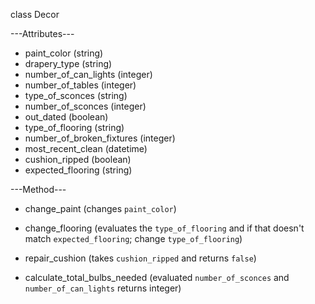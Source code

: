 class Decor

---Attributes---

+ paint_color (string)
+ drapery_type (string)
+ number_of_can_lights (integer)
+ number_of_tables (integer)
+ type_of_sconces (string)
+ number_of_sconces (integer)
+ out_dated (boolean)
+ type_of_flooring (string)
+ number_of_broken_fixtures (integer)
+ most_recent_clean (datetime)
+ cushion_ripped (boolean)
+ expected_flooring (string)

---Method---
- change_paint (changes `paint_color`)

- change_flooring (evaluates the `type_of_flooring` and if that doesn't match  `expected_flooring`; change `type_of_flooring`)

- repair_cushion (takes `cushion_ripped` and returns `false`)

- calculate_total_bulbs_needed (evaluated `number_of_sconces` and `number_of_can_lights` returns integer)
